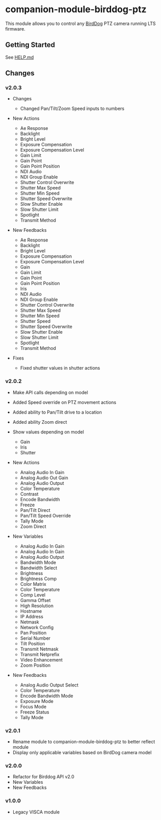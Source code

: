 # companion-module-birddog-ptz

This module allows you to control any [BirdDog](https://birddog.tv/ptz-range/) PTZ camera running LTS firmware.

## Getting Started

See [HELP.md](https://github.com/bitfocus/companion-module-birddog-ptz/blob/main/HELP.md)

## Changes

### v2.0.3

- Changes

  - Changed Pan/Tilt/Zoom Speed inputs to numbers

- New Actions

  - Ae Response
  - Backlight
  - Bright Level
  - Exposure Compensation
  - Exposure Compensation Level
  - Gain Limit
  - Gain Point
  - Gain Point Position
  - NDI Audio
  - NDI Group Enable
  - Shutter Control Overwrite
  - Shutter Max Speed
  - Shutter Min Speed
  - Shutter Speed Overwrite
  - Slow Shutter Enable
  - Slow Shutter Limit
  - Spotlight
  - Transmit Method

- New Feedbacks

  - Ae Response
  - Backlight
  - Bright Level
  - Exposure Compensation
  - Exposure Compensation Level
  - Gain
  - Gain Limit
  - Gain Point
  - Gain Point Position
  - Iris
  - NDI Audio
  - NDI Group Enable
  - Shutter Control Overwrite
  - Shutter Max Speed
  - Shutter Min Speed
  - Shutter Speed
  - Shutter Speed Overwrite
  - Slow Shutter Enable
  - Slow Shutter Limit
  - Spotlight
  - Transmit Method

- Fixes
  - Fixed shutter values in shutter actions

### v2.0.2

- Make API calls depending on model
- Added Speed override on PTZ movement actions
- Added ability to Pan/Tilt drive to a location
- Added ability Zoom direct
- Show values depending on model

  - Gain
  - Iris
  - Shutter

- New Actions
  - Analog Audio In Gain
  - Analog Audio Out Gain
  - Analog Audio Output
  - Color Temperature
  - Contrast
  - Encode Bandwidth
  - Freeze
  - Pan/Tilt Direct
  - Pan/Tilt Speed Override
  - Tally Mode
  - Zoom Direct
- New Variables
  - Analog Audio In Gain
  - Analog Audio In Gain
  - Analog Audio Output
  - Bandwidth Mode
  - Bandwidth Select
  - Brightness
  - Brightness Comp
  - Color Matrix
  - Color Temperature
  - Comp Level
  - Gamma Offset
  - High Resolution
  - Hostname
  - IP Address
  - Netmask
  - Network Config
  - Pan Position
  - Serial Number
  - Tilt Position
  - Transmit Netmask
  - Transmit Netprefix
  - Video Enhancement
  - Zoom Position
- New Feedbacks
  - Analog Audio Output Select
  - Color Temperature
  - Encode Bandwidth Mode
  - Exposure Mode
  - Focus Mode
  - Freeze Status
  - Tally Mode

### v2.0.1

- Rename module to companion-module-birddog-ptz to better reflect module
- Display only applicable variables based on BirdDog camera model

### v2.0.0

- Refactor for Birddog API v2.0
- New Variables
- New Feedbacks

### v1.0.0

- Legacy VISCA module
